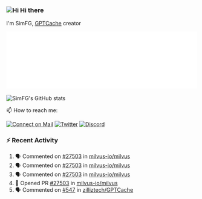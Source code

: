 ### <img src='https://qpluspicture.oss-cn-beijing.aliyuncs.com/6LjjQA/Hi.gif' alt='Hi' width="24"/> Hi there

I'm SimFG, [GPTCache](https://github.com/zilliztech/GPTCache) creator

![Metrics 👋](/metrics.plugin.followup.user.svg)

![SimFG's GitHub stats](https://github-readme-stats.vercel.app/api?username=SimFG&show_icons=true&theme=radical&count_private=true)

📫 How to reach me:

[![Connect on Mail](https://img.shields.io/badge/Ask%20me-anything-1abc9c.svg)](mailto:1142838399@qq.com)
[![Twitter](https://img.shields.io/twitter/follow/FogSim?style=social)](https://twitter.com/FogSim)
[![Discord](https://img.shields.io/discord/1092648432495251507?label=Discord&logo=discord)](https://discord.gg/Q8C6WEjSWV)

### :zap: Recent Activity

<!--START_SECTION:activity-->
1. 🗣 Commented on [#27503](https://github.com/milvus-io/milvus/issues/27503) in [milvus-io/milvus](https://github.com/milvus-io/milvus)
2. 🗣 Commented on [#27503](https://github.com/milvus-io/milvus/issues/27503) in [milvus-io/milvus](https://github.com/milvus-io/milvus)
3. 🗣 Commented on [#27503](https://github.com/milvus-io/milvus/issues/27503) in [milvus-io/milvus](https://github.com/milvus-io/milvus)
4. 💪 Opened PR [#27503](https://github.com/milvus-io/milvus/pull/27503) in [milvus-io/milvus](https://github.com/milvus-io/milvus)
5. 🗣 Commented on [#547](https://github.com/zilliztech/GPTCache/issues/547) in [zilliztech/GPTCache](https://github.com/zilliztech/GPTCache)
<!--END_SECTION:activity-->

